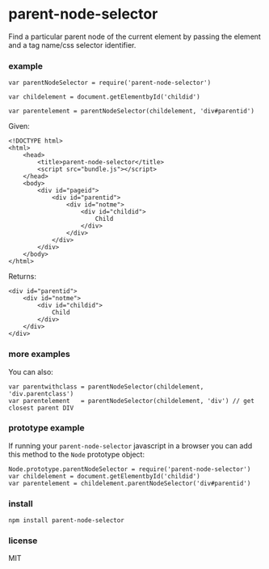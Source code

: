 # parent-node-selector

Find a particular parent node of the current element by passing the element and a tag name/css
selector identifier.

### example
```
var parentNodeSelector = require('parent-node-selector')

var childelement = document.getElementbyId('childid')

var parentelement = parentNodeSelector(childelement, 'div#parentid')
```

Given:
```
<!DOCTYPE html>
<html>
    <head>
        <title>parent-node-selector</title>
        <script src="bundle.js"></script>
    </head>
    <body>
        <div id="pageid">
            <div id="parentid">
                <div id="notme">
                    <div id="childid">
                        Child
                    </div>
                </div>
            </div>
        </div>
    </body>
</html>
```

Returns:
```
<div id="parentid">
    <div id="notme">
        <div id="childid">
            Child
        </div>
    </div>
</div>
```

### more examples

You can also:
```
var parentwithclass = parentNodeSelector(childelement, 'div.parentclass')
var parentelement   = parentNodeSelector(childelement, 'div') // get closest parent DIV
```
### prototype example

If running your `parent-node-selector` javascript in a browser you can add this method to the `Node` prototype
object:
```
Node.prototype.parentNodeSelector = require('parent-node-selector')
var childelement = document.getElementbyId('childid')
var parentelement = childelement.parentNodeSelector('div#parentid')
```

### install
```
npm install parent-node-selector
```

### license

MIT
